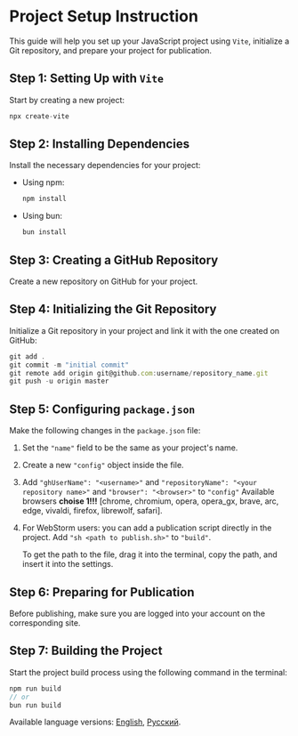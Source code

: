 
# Project Setup Instruction

This guide will help you set up your JavaScript project using `Vite`, initialize a Git repository, and prepare your project for publication.

## Step 1: Setting Up with `Vite`

Start by creating a new project:
```js
npx create-vite
```

## Step 2: Installing Dependencies

Install the necessary dependencies for your project:

- Using npm:
  ```js
  npm install
  ```
- Using bun:
  ```js
  bun install
  ```

## Step 3: Creating a GitHub Repository

Create a new repository on GitHub for your project.

## Step 4: Initializing the Git Repository

Initialize a Git repository in your project and link it with the one created on GitHub:
```js
git add .
git commit -m "initial commit"
git remote add origin git@github.com:username/repository_name.git
git push -u origin master
```

## Step 5: Configuring `package.json`

Make the following changes in the `package.json` file:

1. Set the `"name"` field to be the same as your project's name.
2. Create a new `"config"` object inside the file.
4. Add `"ghUserName": "<username>"` and `"repositoryName": "<your repository name>"` and `"browser": "<browser>"` to `"config"` Available browsers **choise 1!!!** [chrome, chromium, opera, opera_gx, brave, arc, edge, vivaldi, firefox, librewolf, safari].
5. For WebStorm users: you can add a publication script directly in the project. Add `"sh <path to publish.sh>"` to `"build"`.

   To get the path to the file, drag it into the terminal, copy the path, and insert it into the settings.

## Step 6: Preparing for Publication

Before publishing, make sure you are logged into your account on the corresponding site.

## Step 7: Building the Project

Start the project build process using the following command in the terminal:
```js
npm run build 
// or
bun run build
```

Available language versions: [English](README.md), [Русский](README_RU.md).
